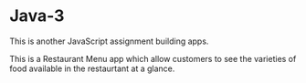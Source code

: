 # Java-3

This is another JavaScript assignment building apps.

This is a Restaurant Menu app which allow customers to see the varieties of food available in the restaurtant at a glance.
